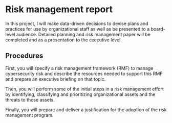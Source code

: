# Risk management report

In this project, I will make data-driven decisions to devise plans and practices for use by organizational staff as well as be presented to a board-level audience. Detailed planning and risk management paper will be completed and as a presentation to the executive level. 

## Procedures

First, you will specify a risk management framework (RMF) to manage cybersecurity risk and describe the resources needed to support this RMF and prepare an executive briefing on that topic. 

Then, you will perform some of the initial steps in a risk management effort by identifying, classifying and prioritizing organizational assets and the threats to those assets. 

Finally, you will prepare and deliver a justification for the adoption of the risk management program.
